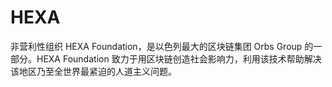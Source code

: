 # HEXA

非营利性组织 HEXA Foundation，是以色列最大的区块链集团 Orbs Group 的一部分。HEXA Foundation 致力于用区块链创造社会影响力，利用该技术帮助解决该地区乃至全世界最紧迫的人道主义问题。

